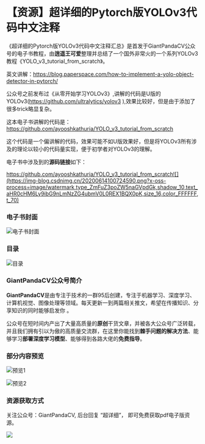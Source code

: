 # 【资源】超详细的Pytorch版YOLOv3代码中文注释

《超详细的Pytorch版YOLOv3代码中文注释汇总》是首发于GiantPandaCV公众号的电子书教程，由**逍遥王可爱**整理并总结了一个国外非常火的一个系列YOLOv3教程《YOLO_v3_tutorial_from_scratch》。

英文讲解：https://blog.paperspace.com/how-to-implement-a-yolo-object-detector-in-pytorch/ 

公众号之前发布过《从零开始学习YOLOv3》,讲解的代码是U版的YOLOv3(https://github.com/ultralytics/yolov3 ),效果比较好，但是由于添加了很多trick略显复杂。

这本电子书讲解的代码是：https://github.com/ayooshkathuria/YOLO_v3_tutorial_from_scratch

这个代码是一个偏讲解的代码，效果可能不如U版效果好，但是将YOLOv3所有涉及的理论以较小的代码量实现，便于初学者对YOLOv3的理解。

电子书中涉及到的**源码链接**如下：

https://github.com/ayooshkathuria/YOLO_v3_tutorial_from_scratch![](https://img-blog.csdnimg.cn/20200614100724590.png?x-oss-process=image/watermark,type_ZmFuZ3poZW5naGVpdGk,shadow_10,text_aHR0cHM6Ly9ibG9nLmNzZG4ubmV0L0REX1BQX0pK,size_16,color_FFFFFF,t_70)

### 电子书封面

![电子书封面](https://img-blog.csdnimg.cn/20200614100908470.png?x-oss-process=image/watermark,type_ZmFuZ3poZW5naGVpdGk,shadow_10,text_aHR0cHM6Ly9ibG9nLmNzZG4ubmV0L0REX1BQX0pK,size_16,color_FFFFFF,t_70)

### 目录

![目录](https://img-blog.csdnimg.cn/20200614100933957.png?x-oss-process=image/watermark,type_ZmFuZ3poZW5naGVpdGk,shadow_10,text_aHR0cHM6Ly9ibG9nLmNzZG4ubmV0L0REX1BQX0pK,size_16,color_FFFFFF,t_70)

### GiantPandaCV公众号简介

 **GiantPandaCV**是由专注于技术的一群95后创建，专注于机器学习、深度学习、计算机视觉、图像处理等领域。每天更新一到两篇相关推文，希望在传播知识、分享知识的同时能够启发你 。

公众号在短时间内产出了大量高质量的**原创**干货文章，并被各大公众号广泛转载，并且我们拥有引以为傲的高质量交流群，在这里你能找到**棘手问题的解决方法**、能够学习**部署深度学习模型**、能够得到各路大佬的**免费指导**。

### 部分内容预览

![预览1](https://img-blog.csdnimg.cn/20200614101135626.png?x-oss-process=image/watermark,type_ZmFuZ3poZW5naGVpdGk,shadow_10,text_aHR0cHM6Ly9ibG9nLmNzZG4ubmV0L0REX1BQX0pK,size_16,color_FFFFFF,t_70)

![预览2](https://img-blog.csdnimg.cn/20200614101200821.png?x-oss-process=image/watermark,type_ZmFuZ3poZW5naGVpdGk,shadow_10,text_aHR0cHM6Ly9ibG9nLmNzZG4ubmV0L0REX1BQX0pK,size_16,color_FFFFFF,t_70)



### 资源获取方式

关注公众号：GiantPandaCV, 后台回复 “超详细”， 即可免费获取pdf电子版资源。

![](https://img-blog.csdnimg.cn/20200116212417846.jpg)

